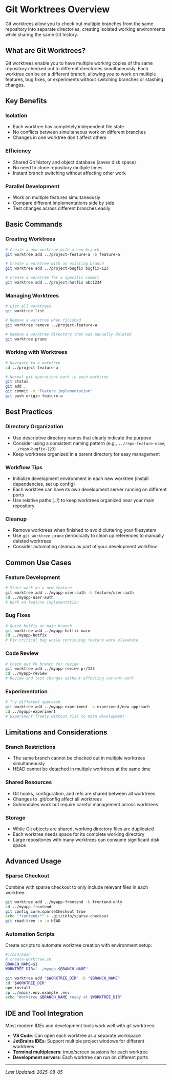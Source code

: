 # Git Worktrees Overview

Git worktrees allow you to check out multiple branches from the same repository into separate directories, creating isolated working environments while sharing the same Git history.

## What are Git Worktrees?

Git worktrees enable you to have multiple working copies of the same repository checked out to different directories simultaneously. Each worktree can be on a different branch, allowing you to work on multiple features, bug fixes, or experiments without switching branches or stashing changes.

## Key Benefits

### Isolation
- Each worktree has completely independent file state
- No conflicts between simultaneous work on different branches
- Changes in one worktree don't affect others

### Efficiency
- Shared Git history and object database (saves disk space)
- No need to clone repository multiple times
- Instant branch switching without affecting other work

### Parallel Development
- Work on multiple features simultaneously
- Compare different implementations side by side
- Test changes across different branches easily

## Basic Commands

### Creating Worktrees
```bash
# Create a new worktree with a new branch
git worktree add ../project-feature-a -b feature-a

# Create a worktree with an existing branch
git worktree add ../project-bugfix bugfix-123

# Create a worktree for a specific commit
git worktree add ../project-hotfix abc1234
```

### Managing Worktrees
```bash
# List all worktrees
git worktree list

# Remove a worktree when finished
git worktree remove ../project-feature-a

# Remove a worktree directory that was manually deleted
git worktree prune
```

### Working with Worktrees
```bash
# Navigate to a worktree
cd ../project-feature-a

# Normal git operations work in each worktree
git status
git add .
git commit -m "Feature implementation"
git push origin feature-a
```

## Best Practices

### Directory Organization
- Use descriptive directory names that clearly indicate the purpose
- Consider using a consistent naming pattern (e.g., `../repo-feature-name`, `../repo-bugfix-123`)
- Keep worktrees organized in a parent directory for easy management

### Workflow Tips
- Initialize development environment in each new worktree (install dependencies, set up config)
- Each worktree can have its own development server running on different ports
- Use relative paths (../) to keep worktrees organized near your main repository

### Cleanup
- Remove worktrees when finished to avoid cluttering your filesystem
- Use `git worktree prune` periodically to clean up references to manually deleted worktrees
- Consider automating cleanup as part of your development workflow

## Common Use Cases

### Feature Development
```bash
# Start work on a new feature
git worktree add ../myapp-user-auth -b feature/user-auth
cd ../myapp-user-auth
# Work on feature implementation
```

### Bug Fixes
```bash
# Quick hotfix on main branch
git worktree add ../myapp-hotfix main
cd ../myapp-hotfix
# Fix critical bug while continuing feature work elsewhere
```

### Code Review
```bash
# Check out PR branch for review
git worktree add ../myapp-review pr/123
cd ../myapp-review
# Review and test changes without affecting current work
```

### Experimentation
```bash
# Try different approach
git worktree add ../myapp-experiment -b experiment/new-approach
cd ../myapp-experiment
# Experiment freely without risk to main development
```

## Limitations and Considerations

### Branch Restrictions
- The same branch cannot be checked out in multiple worktrees simultaneously
- HEAD cannot be detached in multiple worktrees at the same time

### Shared Resources
- Git hooks, configuration, and refs are shared between all worktrees
- Changes to .git/config affect all worktrees
- Submodules work but require careful management across worktrees

### Storage
- While Git objects are shared, working directory files are duplicated
- Each worktree needs space for its complete working directory
- Large repositories with many worktrees can consume significant disk space

## Advanced Usage

### Sparse Checkout
Combine with sparse checkout to only include relevant files in each worktree:
```bash
git worktree add ../myapp-frontend -b frontend-only
cd ../myapp-frontend
git config core.sparseCheckout true
echo "frontend/*" > .git/info/sparse-checkout
git read-tree -m -u HEAD
```

### Automation Scripts
Create scripts to automate worktree creation with environment setup:
```bash
#!/bin/bash
# create-worktree.sh
BRANCH_NAME=$1
WORKTREE_DIR="../myapp-$BRANCH_NAME"

git worktree add "$WORKTREE_DIR" -b "$BRANCH_NAME"
cd "$WORKTREE_DIR"
npm install
cp ../main/.env.example .env
echo "Worktree $BRANCH_NAME ready at $WORKTREE_DIR"
```

## IDE and Tool Integration

Most modern IDEs and development tools work well with git worktrees:
- **VS Code**: Can open each worktree as a separate workspace
- **JetBrains IDEs**: Support multiple project windows for different worktrees
- **Terminal multiplexers**: tmux/screen sessions for each worktree
- **Development servers**: Each worktree can run on different ports

---

*Last Updated: 2025-08-05*